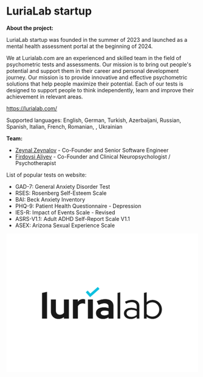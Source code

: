 # LuriaLab startup

**About the project:**

LuriaLab startup was founded in the summer of 2023 and launched as a mental health assessment portal at the beginning of 2024.

We at Lurialab.com are an experienced and skilled team in the field of psychometric tests and assessments. Our mission is to bring out people's potential and support them in their career and personal development journey. Our mission is to provide innovative and effective psychometric solutions that help people maximize their potential. Each of our tests is designed to support people to think independently, learn and improve their achievement in relevant areas.

https://lurialab.com/

Supported languages: English, German, Turkish, Azerbaijani, Russian, Spanish, Italian, French, Romanian, , Ukrainian

**Team:**

- [Zeynal Zeynalov](https://www.linkedin.com/in/zeynal/) - Co-Founder and Senior Software Engineer
- [Firdovsi Aliyev](https://www.linkedin.com/in/firdovsialiyev/) - Co-Founder and Clinical Neuropsychologist / Psychotherapist

List of popular tests on website:

- GAD-7: General Anxiety Disorder Test
- RSES: Rosenberg Self-Esteem Scale
- BAI: Beck Anxiety Inventory
- PHQ-9: Patient Health Questionnaire - Depression
- IES-R: Impact of Events Scale - Revised
- ASRS-V1.1: Adult ADHD Self-Report Scale V1.1
- ASEX: Arizona Sexual Experience Scale

![Logo](https://github.com/zeynalzeynalov/LuriaLab-Startup/blob/main/Images/lurialab-logo.png)
